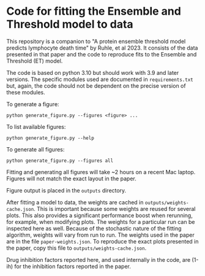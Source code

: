 # Code for fitting the Ensemble and Threshold model to data

This repository is a companion to "A protein ensemble threshold model predicts lymphocyte death time" by Ruhle, et al 2023. It consists of the data presented in that paper and the code to reproduce fits to the Ensemble and Threshold (ET) model.

The code is based on python 3.10 but should work with 3.9 and later versions. The specific modules used are documented in `requirements.txt` but, again, the code should not be dependent on the precise version of these modules.

To generate a figure:
```
python generate_figure.py --figures <figure> ...
```

To list available figures:
```
python generate_figure.py --help
```

To generate all figures:
```
python generate_figure.py --figures all
```
Fitting and generating all figures will take ~2 hours on a recent Mac laptop. Figures will not match the exact layout in the paper.

Figure output is placed in the `outputs` directory.

After fitting a model to data, the weights are cached in `outputs/weights-cache.json`. This is important because some weights are reused for several plots. This also provides a significant performance boost when rerunning, for example, when modifying plots. The weights for a particular run can be inspected here as well. Because of the stochastic nature of the fitting algorithm, weights will vary from run to run. The weights used in the paper are in the file `paper-weights.json`. To reproduce the exact plots presented in the paper, copy this file to `outputs/weights-cache.json`.

Drug inhibition factors reported here, and used internally in the code, are (1-ih) for the inhibition factors reported in the paper.


